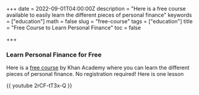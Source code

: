 +++
date = 2022-09-01T04:00:00Z
description = "Here is a free course available to easily learn the different pieces of personal finance"
keywords = ["education"]
math = false
slug = "free-course"
tags = ["education"]
title = "Free Course to Learn Personal Finance"
toc = false

+++
### Learn Personal Finance for Free

Here is a [free course](https://www.khanacademy.org/college-careers-more/personal-finance) by Khan Academy where you can learn the different pieces of personal finance. No registration required! Here is one lesson

{{ youtube 2rCF-tT3x-Q }}